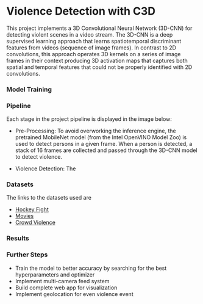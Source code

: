 # Violence Detection with C3D

This project implements a 3D Convolutional Neural Network (3D-CNN) for detecting violent scenes in a video stream. The 3D-CNN is a deep supervised learning approach that learns spatiotemporal discriminant features from videos (sequence of image frames). In contrast to 2D convolutions, this approach operates 3D kernels on a series of image frames in their context producing 3D activation maps that captures both spatial and temporal features that could not be properly identified with 2D convolutions.

### Model Training



### Pipeline

Each stage in the project pipeline is displayed in the image below:



* Pre-Processing: To avoid overworking the inference engine, the pretrained MobileNet model (from the Intel OpenVINO Model Zoo) is used to detect persons in a given frame. When a person is detected, a stack of 16 frames are collected and passed through the 3D-CNN model to detect violence.

* Violence Detection: The

### Datasets

The links to the datasets used are

* [Hockey Fight](http://academictorrents.com/details/38d9ed996a5a75a039b84cf8a137be794e7cee89/tech)
* [Movies](http://academictorrents.com/details/70e0794e2292fc051a13f05ea6f5b6c16f3d3635)
* [Crowd Violence](https://www.openu.ac.il/home/hassner/data/violentflows/)

### Results


### Further Steps

* Train the model to better accuracy by searching for the best hyperparameters and optimizer
* Implement multi-camera feed system
* Build complete web app for visualization
* Implement geolocation for even violence event